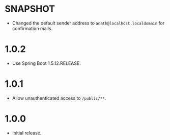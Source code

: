 SNAPSHOT
===

* Changed the default sender address to `anath@localhost.localdomain` for confirmation mails.

1.0.2
===

* Use Spring Boot 1.5.12.RELEASE.

1.0.1
===

* Allow unauthenticated access to `/public/**`.

1.0.0
===

* Initial release.